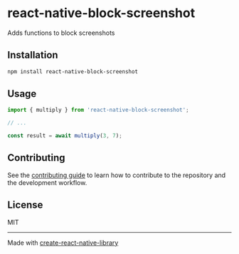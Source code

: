 # react-native-block-screenshot

Adds functions to block screenshots

## Installation

```sh
npm install react-native-block-screenshot
```

## Usage

```js
import { multiply } from 'react-native-block-screenshot';

// ...

const result = await multiply(3, 7);
```

## Contributing

See the [contributing guide](CONTRIBUTING.md) to learn how to contribute to the repository and the development workflow.

## License

MIT

---

Made with [create-react-native-library](https://github.com/callstack/react-native-builder-bob)
